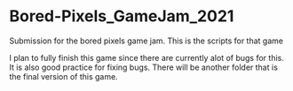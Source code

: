 # Bored-Pixels_GameJam_2021
Submission for the bored pixels game jam. This is the scripts for that game

I plan to fully finish this game since there are currently alot of bugs for this. It is also good practice for fixing bugs. There will be another folder that is the final version of this game.
